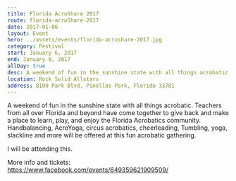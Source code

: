 ```yaml
---
title: Florida AcroShare 2017
route: florida-acroShare-2017
date: 2017-01-06
layout: Event
hero: ../assets/events/florida-acroshare-2017.jpg
category: Festival
start: January 6, 2017
end: January 8, 2017
allDay: true
desc: A weekend of fun in the sunshine state with all things acrobatic.
location: Rock Solid Allstars
address: 8100 Park Blvd, Pinellas Park, Florida 33781
---
```


A weekend of fun in the sunshine state with all things acrobatic. Teachers from all over Florida and beyond have come together to give back and make a place to learn, play, and enjoy the Florida Acrobatics community. Handbalancing, AcroYoga, circus acrobatics, cheerleading, Tumbling, yoga, slackline and more will be offered at this fun acrobatic gathering.

I will be attending this.

More info and tickets:
https://www.facebook.com/events/649359621909509/
